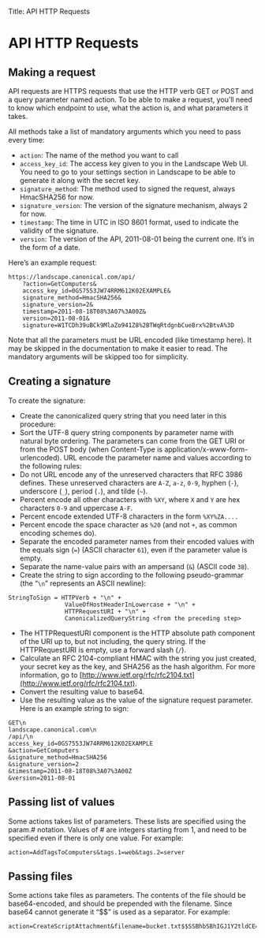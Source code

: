 Title: API HTTP Requests

# API HTTP Requests

## Making a request

API requests are HTTPS requests that use the HTTP verb GET or POST and a query parameter named action. To be able to make a request, you’ll need to know which endpoint to use, what the action is, and what parameters it takes.

All methods take a list of mandatory arguments which you need to pass every time:

- `action`: The name of the method you want to call
- `access_key_id`: The access key given to you in the Landscape Web UI. You need to go to your settings section in Landscape to be able to generate it along with the secret key.
- `signature_method`: The method used to signed the request, always HmacSHA256 for now.
- `signature_version`: The version of the signature mechanism, always 2 for now.
- `timestamp`: The time in UTC in ISO 8601 format, used to indicate the validity of the signature.
- `version`: The version of the API, 2011-08-01 being the current one. It’s in the form of a date.

Here’s an example request:

```text
https://landscape.canonical.com/api/
    ?action=GetComputers&
    access_key_id=0GS7553JW74RRM612K02EXAMPLE&
    signature_method=HmacSHA256&
    signature_version=2&
    timestamp=2011-08-18T08%3A07%3A00Z&
    version=2011-08-01&
    signature=W1TCDh39uBCk9MlaZo941Z8%2BTWqRtdgnbCueBrx%2BtvA%3D
```

Note that all the parameters must be URL encoded (like timestamp here). It may be skipped in the documentation to make it easier to read. The mandatory arguments will be skipped too for simplicity.

## Creating a signature

To create the signature:

- Create the canonicalized query string that you need later in this procedure:
- Sort the UTF-8 query string components by parameter name with natural byte ordering. The parameters can come from the GET URI or from the POST body (when Content-Type is application/x-www-form-urlencoded). URL encode the parameter name and values according to the following rules:
- Do not URL encode any of the unreserved characters that RFC 3986 defines. These unreserved characters are `A-Z`, `a-z`, `0-9`, hyphen (`-`), underscore (`_`), period (`.`), and tilde (`~`).
- Percent encode all other characters with `%XY`, where `X` and `Y` are hex characters `0-9` and uppercase `A-F`.
- Percent encode extended UTF-8 characters in the form `%XY%ZA....`
- Percent encode the space character as `%20` (and not `+`, as common encoding schemes do).
- Separate the encoded parameter names from their encoded values with the equals sign (`=`) (ASCII character `61`), even if the parameter value is empty.
- Separate the name-value pairs with an ampersand (`&`) (ASCII code `38`).
- Create the string to sign according to the following pseudo-grammar (the “`\n`” represents an ASCII newline):
```text
StringToSign = HTTPVerb + "\n" +
                ValueOfHostHeaderInLowercase + "\n" +
                HTTPRequestURI + "\n" +
                CanonicalizedQueryString <from the preceding step>
```
- The HTTPRequestURI component is the HTTP absolute path component of the URI up to, but not including, the query string. If the HTTPRequestURI is empty, use a forward slash (`/`).
- Calculate an RFC 2104-compliant HMAC with the string you just created, your secret key as the key, and SHA256 as the hash algorithm. For more information, go to [http://www.ietf.org/rfc/rfc2104.txt](http://www.ietf.org/rfc/rfc2104.txt).
- Convert the resulting value to base64.
- Use the resulting value as the value of the signature request parameter. Here is an example string to sign:
```text
GET\n
landscape.canonical.com\n
/api/\n
access_key_id=0GS7553JW74RRM612K02EXAMPLE
&action=GetComputers
&signature_method=HmacSHA256
&signature_version=2
&timestamp=2011-08-18T08%3A07%3A00Z
&version=2011-08-01
```

## Passing list of values

Some actions takes list of parameters. These lists are specified using the param.# notation. Values of # are integers starting from 1, and need to be specified even if there is only one value. For example:

```text
action=AddTagsToComputers&tags.1=web&tags.2=server
```

## Passing files

Some actions take files as parameters. The contents of the file should be base64-encoded, and should be prepended with the filename. Since base64 cannot generate it “$$” is used as a separator. For example:

```text
action=CreateScriptAttachment&filename=bucket.txt$$SSBhbSBhIGJ1Y2tldCE=
```